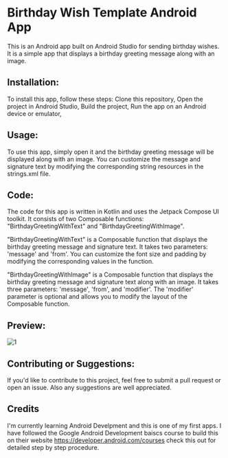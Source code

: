 # Birthday Wish Template Android App

This is an Android app built on Android Studio for sending birthday wishes. It is a simple app that displays a birthday greeting message along with an image.

## Installation:
To install this app, follow these steps:
Clone this repository,
Open the project in Android Studio,
Build the project,
Run the app on an Android device or emulator,

## Usage:
To use this app, simply open it and the birthday greeting message will be displayed along with an image. You can customize the message and signature text by modifying the corresponding string resources in the strings.xml file.

## Code:
The code for this app is written in Kotlin and uses the Jetpack Compose UI toolkit. It consists of two Composable functions: "BirthdayGreetingWithText" and "BirthdayGreetingWithImage".

"BirthdayGreetingWithText" is a Composable function that displays the birthday greeting message and signature text. It takes two parameters: 'message' and 'from'. You can customize the font size and padding by modifying the corresponding values in the function.

"BirthdayGreetingWithImage" is a Composable function that displays the birthday greeting message and signature text along with an image. It takes three parameters: 'message', 'from', and 'modifier'. The 'modifier' parameter is optional and allows you to modify the layout of the Composable function.

## Preview:

![1](https://user-images.githubusercontent.com/118567905/235320939-27e35482-208e-4f01-85d8-9cd76784974b.png)


## Contributing or Suggestions:
If you'd like to contribute to this project, feel free to submit a pull request or open an issue. Also any suggestions are well appreciated.

## Credits
I'm currently learning Android Develpment and this is one of my first apps. I have followed the Google Android Development baiscs course to build this on their website https://developer.android.com/courses check this out for detailed step by step procedure.
